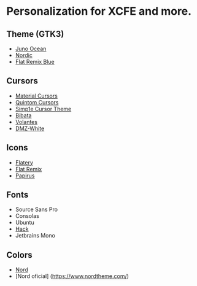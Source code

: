 # Personalization for XCFE and more.

## Theme (GTK3)

* [Juno Ocean](https://www.gnome-look.org/p/1280977/)
* [Nordic](https://www.gnome-look.org/p/1267246/)
* [Flat Remix Blue](https://www.xcfe-look.org/p/1214931)

## Cursors

* [Material Cursors](https://www.gnome-look.org/p/1346778/)
* [Quintom Cursors](https://www.gnome-look.org/p/1329799/)
* [Simp1e Cursor Theme](https://www.gnome-look.org/p/1405210/)
* [Bibata](https://www.pling.com/s/Linux/p/1197198/)
* [Volantes](https://www.pling.com/s/Linux/p/1356095/)
* [DMZ-White](https://www.pling.com/p/999856/)


## Icons

* [Flatery](https://www.gnome-look.org/s/Gnome/p/1332404)
* [Flat Remix](https://www.gnome-look.org/p/1012430/)
* [Papirus](https://www.pling.com/s/Linux/p/1166289)

## Fonts
* Source Sans Pro
* Consolas
* Ubuntu
* [Hack](https://github.com/source-foundry/Hack)
* Jetbrains Mono

## Colors
* [Nord](https://github.com/arcticicestudio/nord)
* [Nord oficial] (https://www.nordtheme.com/)
